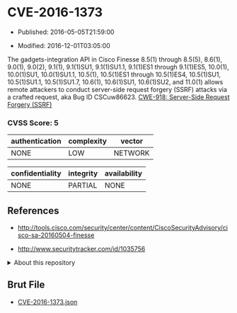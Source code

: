 # CVE-2016-1373

- Published: 2016-05-05T21:59:00

- Modified: 2016-12-01T03:05:00

The gadgets-integration API in Cisco Finesse 8.5(1) through 8.5(5), 8.6(1), 9.0(1), 9.0(2), 9.1(1), 9.1(1)SU1, 9.1(1)SU1.1, 9.1(1)ES1 through 9.1(1)ES5, 10.0(1), 10.0(1)SU1, 10.0(1)SU1.1, 10.5(1), 10.5(1)ES1 through 10.5(1)ES4, 10.5(1)SU1, 10.5(1)SU1.1, 10.5(1)SU1.7, 10.6(1), 10.6(1)SU1, 10.6(1)SU2, and 11.0(1) allows remote attackers to conduct server-side request forgery (SSRF) attacks via a crafted request, aka Bug ID CSCuw86623. <a href="https://cwe.mitre.org/data/definitions/918.html">CWE-918: Server-Side Request Forgery (SSRF)</a>

### CVSS Score: **5**

| authentication | complexity | vector |
| --- | --- | --- |
| NONE | LOW | NETWORK |

| confidentiality | integrity | availability |
| --- | --- | --- |
| NONE | PARTIAL | NONE |

## References

* http://tools.cisco.com/security/center/content/CiscoSecurityAdvisory/cisco-sa-20160504-finesse

* http://www.securitytracker.com/id/1035756

<details>
<summary>About this repository</summary> 

  This repository is part of the project [Live Hack CVE](https://github.com/Live-Hack-CVE). Main website can be found [www.live-hack.org](https://www.live-hack.org) 
  
  Made by [Sn0wAlice](https://github.com/Sn0wAlice) for the people that care about security and need to have a feed of the latest CVEs. Hope you enjoy it, don't forget to star the repo and follow me on [Twitter](https://twitter.com/Sn0wAlice) and [Github](https://github.com/Sn0wAlice). And that is my [personnal website](https://www.alice-snow.me/)

  - [Home Page](https://github.com/Live-Hack-CVE)
  - [Framework](https://github.com/Live-Hack-CVE/cve-framework)
  - [CVE database](https://github.com/Live-Hack-CVE/full_database)
  - [Changelog](https://github.com/Live-Hack-CVE/Changelog)
</details>

## Brut File

* [CVE-2016-1373.json](https://raw.githubusercontent.com/Live-Hack-CVE/full_database/main/cves/2016/CVE-2016-1373.json)

